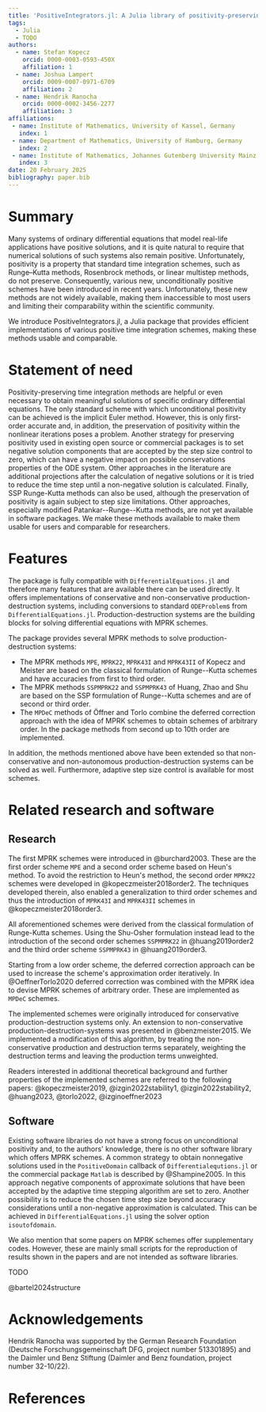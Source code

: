 ```yaml
---
title: 'PositiveIntegrators.jl: A Julia library of positivity-preserving time integration methods'
tags:
  - Julia
  - TODO
authors:
  - name: Stefan Kopecz
    orcid: 0000-0003-0593-450X
    affiliation: 1
  - name: Joshua Lampert
    orcid: 0009-0007-0971-6709
    affiliation: 2
  - name: Hendrik Ranocha
    orcid: 0000-0002-3456-2277
    affiliation: 3
affiliations:
 - name: Institute of Mathematics, University of Kassel, Germany
   index: 1
 - name: Department of Mathematics, University of Hamburg, Germany
   index: 2
 - name: Institute of Mathematics, Johannes Gutenberg University Mainz, Germany
   index: 3
date: 20 February 2025
bibliography: paper.bib
---
```


# Summary

Many systems of ordinary differential equations that model real-life applications have positive solutions, and it is quite natural to require that numerical solutions of such systems also remain positive. Unfortunately, positivity is a property that standard time integration schemes, such as Runge–Kutta methods, Rosenbrock methods, or linear multistep methods, do not preserve. Consequently, various new, unconditionally positive schemes have been introduced in recent years. Unfortunately, these new methods are not widely available, making them inaccessible to most users and limiting their comparability within the scientific community.

We introduce PositiveIntegrators.jl, a Julia package that provides efficient implementations of various positive time integration schemes, making these methods usable and comparable.


# Statement of need

Positivity-preserving time integration methods are helpful or even necessary to obtain meaningful solutions of specific ordinary differential equations. The only standard scheme with which unconditional positivity can be achieved is the implicit Euler method. However, this is only first-order accurate and, in addition, the preservation of positivity within the nonlinear iterations poses a problem. Another strategy for preserving positivity used in existing open source or commercial packages is to set negative solution components that are accepted by the step size control to zero, which can have a negative impact on possible conservations properties of the ODE system. Other approaches in the literature are additional projections after the calculation of negative solutions or it is tried to reduce the time step until a non-negative solution is calculated. Finally, SSP Runge-Kutta methods can also be used, although the preservation of positivity is again subject to step size limitations. Other approaches, especially modified Patankar--Runge--Kutta methods, are not yet available in software packages. We make these methods available to make them usable for users and comparable for researchers.


# Features

The package is fully compatible with `DifferentialEquations.jl` and therefore many features that are available there can be used directly.
It offers implementations of conservative and non-conservative production-destruction systems, including conversions to standard `ODEProblem`s from `DifferentialEquations.jl`. 
Production-destruction systems are the building blocks for solving differential equations with MPRK schemes. 

The package provides several MPRK methods to solve production-destruction systems:
- The MPRK methods `MPE`, `MPRK22`, `MPRK43I` and `MPRK43II` of Kopecz and Meister are based on the classical formulation of Runge--Kutta schemes and have accuracies from first to third order.
- The MPRK methods `SSPMPRK22` and `SSPMPRK43` of Huang, Zhao and Shu are based on the SSP formulation of Runge--Kutta schemes and are of second or third order. 
- The `MPDeC` methods of Öffner and Torlo combine the deferred correction approach with the idea of MPRK schemes to obtain schemes of arbitrary order. In the package methods from second up to 10th order are implemented.

In addition, the methods mentioned above have been extended so that non-conservative and non-autonomous production-destruction systems can be solved as well. Furthermore, adaptive step size control is available for most schemes.

# Related research and software

## Research

The first MPRK schemes were introduced in @burchard2003. These are the first order scheme `MPE` and a second order scheme based on Heun's method. To avoid the restriction to Heun's method, the second order `MPRK22` schemes were developed in @kopeczmeister2018order2. The techniques developed therein, also enabled a generalization to third order schemes and thus the introduction of `MPRK43I` and `MPRK43II` schemes in @kopeczmeister2018order3.

All aforementioned schemes were derived from the classical formulation of Runge-Kutta schemes. Using the Shu-Osher formulation instead lead to the introduction of the second order schemes `SSPMPRK22` in @huang2019order2 and the third order scheme `SSPMPRK43` in @huang2019order3.

Starting from a low order scheme, the deferred correction approach can be used to increase the scheme's approximation order iteratively. In @OeffnerTorlo2020 deferred correction was combined with the MPRK idea to devise MPRK schemes of arbitrary order. These are implemented as `MPDeC` schemes. 

The implemented schemes were originally introduced for conservative production-destruction systems only. An extension to non-conservative production-destruction-systems was presented in @benzmeister2015. We implemented a modification of this algorithm, by treating the non-conservative production and destruction terms separately, weighting the destruction terms and leaving the production terms unweighted.

Readers interested in additional theoretical background and further properties of the implemented schemes are referred to the following papers: @kopeczmeister2019, @izgin2022stability1, @izgin2022stability2, @huang2023, @torlo2022, @izginoeffner2023

## Software

Existing software libraries do not have a strong focus on unconditional positivity and, to the authors' knowledge, there is no other software library which offers MPRK schemes. 
A common strategy to obtain nonnegative solutions used in the `PositiveDomain` callback of `Differentialequtions.jl` or the commercial package `Matlab` is described by @Shampine2005. In this approach negative components of approximate solutions that have been accepted by the adaptive time stepping algorithm are set to zero.
Another possibility is to reduce the chosen time step size beyond accuracy considerations until a non-negative approximation is calculated. This can be achieved in `DifferentialEquations.jl` using the solver option `isoutofdomain`.

We also mention that some papers on MPRK schemes offer supplementary codes. However, these are mainly small scripts for the reproduction of results shown in the papers and are not intended as software libraries.


TODO

@bartel2024structure


# Acknowledgements

Hendrik Ranocha was supported by
the German Research Foundation (Deutsche Forschungsgemeinschaft DFG, project number 513301895) and
the Daimler und Benz Stiftung (Daimler and Benz foundation, project number 32-10/22).


# References
